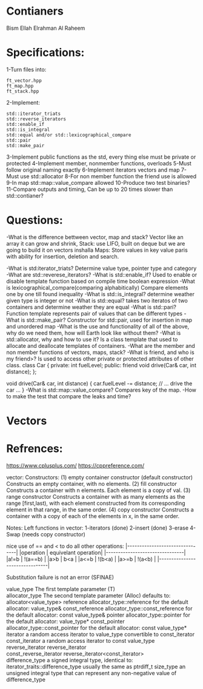 # Contianers
Bism Ellah Elrahman Al Raheem


# Specifications:

1-Turn files into:
	
	ft_vector.hpp
	ft_map.hpp
	ft_stack.hpp

2-Implement:

	std::iterator_triats
	std::reverse_iterators
	std::enable_if
	std::is_integral
	std::equal and/or std::lexicographical_compare
	std::pair
	std::make_pair

3-Implement public functions as the std, every thing else must be private or protected
4-Implement member, nonmember functions, overloads
5-Must follow original naming exactly
6-Implement iterators vectors and map
7-Must use std::allocator
8-For non member function the friend use is allowed
9-In map std::map::value_compare allowed
10-Produce two test binaries?
11-Compare outputs and timing, Can be up to 20 times slower than std::contianer?
	
# Questions:
-What is the difference bettween vector, map and stack?
Vector like an array it can grow and shrink, 
Stack: use LIFO, built on deque but we are going to build it on vectors inshalla
Maps: Store values in key value paris with ability for insertion, deletion and search.

-What is std:iterator_triats?
Determine value type, pointer type and category
-What are std::reverese_iterators?
-What is std::enable_if?
Used to enable or disable template function based on compile time boolean expression
-What is lexicographical_compare(comparing alphabitically)
Compare elements one by one till found inequality 
-What is std::is_integral?
determine weather given type is integer or not
-What is std::equal?
takes two iteratos of two containers and determine weather they are equal
-What is std::pari?
Function template represents pair of values that can be different types
-What is std::make_pair?
Constructor for std::pair, used for insertion in map and unordered map
-What is the use and functionality of all of the above, why do we need them, how will Earth look like without them?
-What is std::allocator, why and how to use it?
Is a class template that used to allocate and deallocate templates of containers.
-What are the member and non member functions of vectors, maps, stack?
-What is friend, and who is my friend>?
Is used to access other private or protected attributes of other class.
class Car {
private:
    int fuelLevel;
public:
    friend void drive(Car& car, int distance);
};

void drive(Car& car, int distance) {
    car.fuelLevel -= distance;
    // ... drive the car ...
}
-What is std::map::value_compare?
Compares key of the map.
-How to make the test that compare the leaks and time?

# Vectors

# Refrences:
https://www.cplusplus.com/
https://cppreference.com/

vector:
Constructors:
(1) empty container constructor (default constructor)
Constructs an empty container, with no elements.
(2) fill constructor
Constructs a container with n elements. Each element is a copy of val.
(3) range constructor
Constructs a container with as many elements as the range [first,last), with each element constructed from its corresponding element in that range, in the same order.
(4) copy constructor
Constructs a container with a copy of each of the elements in x, in the same order.









Notes:
Left functions in vector: 
1-iterators (done)
2-insert (done)
3-erase 
4-Swap (needs copy constructor)



nice use of == and < to do all other operations:
|--------------------------------|
|operation | equivelant operation|
|--------------------------------|
|a!=b	  | !(a==b)              |
|a>b	  | b<a                  |
|a<=b	  | !(b<a)               |
|a>=b	  | !(a<b)               |
|--------------------------------|

Substitution failure is not an error (SFINAE)


value_type	        The first template parameter (T)	
allocator_type	    The second template parameter (Alloc)	defaults to: allocator<value_type>
reference	allocator_type::reference	for the default allocator: value_type&
const_reference	allocator_type::const_reference	for the default allocator: const value_type&
pointer	allocator_type::pointer	for the default allocator: value_type*
const_pointer	allocator_type::const_pointer	for the default allocator: const value_type*
iterator	a random access iterator to value_type	convertible to const_iterator
const_iterator	a random access iterator to const value_type	
reverse_iterator	reverse_iterator<iterator>	
const_reverse_iterator	reverse_iterator<const_iterator>	
difference_type	a signed integral type, identical to: iterator_traits<iterator>::difference_type	usually the same as ptrdiff_t
size_type	an unsigned integral type that can represent any non-negative value of difference_type